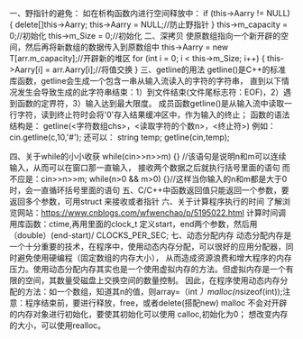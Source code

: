 一、野指针的避免：
如在析构函数内进行空间释放中：
        if (this->Aarry != NULL)
	{
	 delete[]this->Aarry;
	 this->Aarry = NULL;//防止野指针
	}
	this->m_capacity = 0;//初始化
	this->m_Size = 0;//初始化
二、深拷贝
使原数组指向一个新开辟的空间，然后再将新数组的数据传入到原数组中
    this->Aarry = new T[arr.m_capacity];//开辟新的堆区
	for (int i = 0; i < this->m_Size; i++)
	{
	  this->Aarry[i] = arr.Aarry[i];//将值交换
	}
三、getline的用法
  getline()是C++的标准库函数，getline会生成一个包含一串从输入流读入的字符的字符串，
  直到以下情况发生会导致生成的此字符串结束：1）到文件结束(文件尾标志符：EOF)，2）遇到函数的定界符，3）输入达到最大限度。
  成员函数getline()是从输入流中读取一行字符，读到终止符时会将'0'存入结果缓冲区中，作为输入的终止；
  函数的语法结构是：
getline(<字符数组chs>，<读取字符的个数n>，<终止符>) 
例如： cin.getline(c,10,'#');
还可以：
string temp;
getline(cin,temp);

四、关于while的小小收获
   while(cin>>n>>m)
   {} //该语句是说明n和m可以连续输入，从而可以在窗口那一直输入，
接收两个数据之后就执行括号里面的语句
   而不应是：cin>>n>>m;
            while(n>0 && m>0)
	    {}//这样当你输入的n和m都是大于0时，会一直循环括号里面的语句
五、C/C++中函数返回值只能返回一个参数，要返回多个参数，可用struct 来接收或者指针
六、关于计算程序执行的时间
了解浏览网站：https://www.cnblogs.com/wfwenchao/p/5195022.html
计算时间调用库函数：ctime,再用里面的clock_t 定义start，end两个参数，然后用（double）(end-start)/ CLOCKS_PER_SEC;
七、动态分配内存
  动态分配内存是一个十分重要的技术，在程序中，使用动态内存分配，可以很好的应用分配器，同时避免使用硬编程（固定数组的内存大小），
从而造成资源浪费和增大程序的内存压力。使用动态分配内存其实也是一个使用虚拟内存的方法。但虚拟内存是一个有限的空间，其数量受磁盘上交换空间的数量控制。
因此，在程序使用动态内存分配的方法：如一个数组，知道其n的值，则array=（int *）malloc(n*sizeof(int));注意：程序结束前，要进行释放，free，或者delete(搭配new)
malloc 不会对开辟的内存对象进行初始化，要使其初始化可以使用 calloc,初始化为0；
想改变内存的大小，可以使用realloc。
